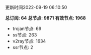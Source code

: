 更新时间2022-09-19 06:10:50

**总订阅: 64**
**总节点: 9871**
**有效节点: 1968**
- trojan节点: 69
- ss节点: 263
- v2ray节点: 1634
- ssr节点: 2
